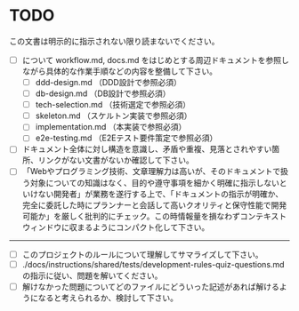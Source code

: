 # TODO

この文書は明示的に指示されない限り読まないでください。

- [ ] について workflow.md, docs.md をはじめとする周辺ドキュメントを参照しながら具体的な作業手順などの内容を整備して下さい。
  - [ ] ddd-design.md （DDD設計で参照必須）
  - [ ] db-design.md （DB設計で参照必須）
  - [ ] tech-selection.md （技術選定で参照必須）
  - [ ] skeleton.md （スケルトン実装で参照必須）
  - [ ] implementation.md （本実装で参照必須）
  - [ ] e2e-testing.md （E2Eテスト要件策定で参照必須）
- [ ] ドキュメント全体に対し構造を意識し、矛盾や重複、見落とされやすい箇所、リンクがない文書がないか確認して下さい。
- [ ] 「Webやプログラミング技術、文章理解力は高いが、そのドキュメントで扱う対象についての知識はなく、目的や遵守事項を細かく明確に指示しないといけない開発者」が業務を遂行する上で、「ドキュメントの指示が明確か、完全に委託した時にプランナーと会話して高いクオリティと保守性能で開発可能か」を厳しく批判的にチェック。この時情報量を損なわずコンテキストウィンドウに収まるようにコンパクト化して下さい。

---

- [ ] このプロジェクトのルールについて理解してサマライズして下さい。
- [ ] ./docs/instructions/shared/tests/development-rules-quiz-questions.md の指示に従い、問題を解いてください。
- [ ] 解けなかった問題についてどのファイルにどういった記述があれば解けるようになると考えられるか、検討して下さい。
